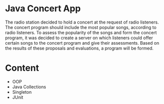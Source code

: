 # Java Concert App

The radio station decided to hold a concert at the request of radio listeners. The concert program should include the most popular songs, according to radio listeners. To assess the popularity of the songs and form the concert program, it was decided to create a server on which listeners could offer certain songs to the concert program and give their assessments. Based on the results of these proposals and evaluations, a program will be formed.

# Content

* OOP
* Java Collections
* Singleton
* JUnit
